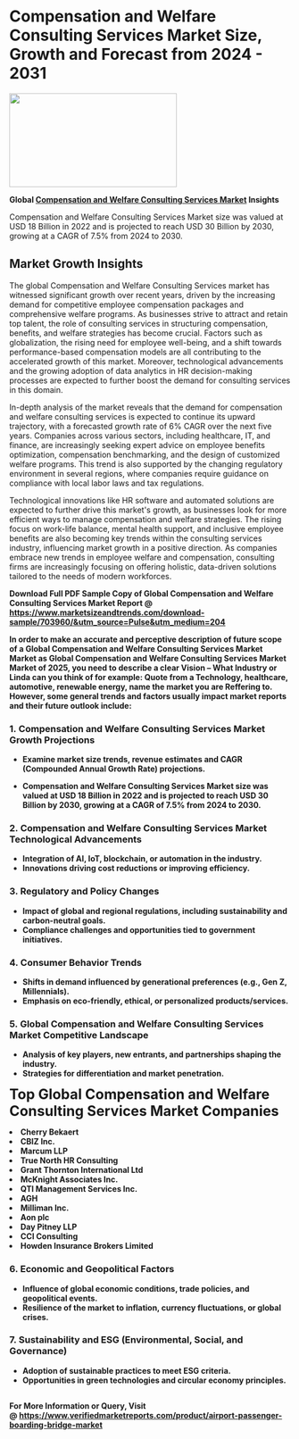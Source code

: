 <H1>Compensation and Welfare Consulting Services Market Size, Growth and Forecast from 2024 - 2031</H1><img class="aligncenter size-medium wp-image-584254" src="https://thirdeyenews.in/wp-content/uploads/2024/09/Global-Market-Research-300x168.jpeg" alt="" width="300" height="168" /><p><strong>Global&nbsp;<a href="https://www.marketsizeandtrends.com/download-sample/703960/&amp;utm_source=Pulse&amp;utm_medium=204">Compensation and Welfare Consulting Services Market</a> Insights</strong></p><p>Compensation and Welfare Consulting Services Market size was valued at USD 18 Billion in 2022 and is projected to reach USD 30 Billion by 2030, growing at a CAGR of 7.5% from 2024 to 2030.</p><p><h2>Market Growth Insights</h2> <p>The global Compensation and Welfare Consulting Services market has witnessed significant growth over recent years, driven by the increasing demand for competitive employee compensation packages and comprehensive welfare programs. As businesses strive to attract and retain top talent, the role of consulting services in structuring compensation, benefits, and welfare strategies has become crucial. Factors such as globalization, the rising need for employee well-being, and a shift towards performance-based compensation models are all contributing to the accelerated growth of this market. Moreover, technological advancements and the growing adoption of data analytics in HR decision-making processes are expected to further boost the demand for consulting services in this domain.</p> <p><strong></strong></p> <p>In-depth analysis of the market reveals that the demand for compensation and welfare consulting services is expected to continue its upward trajectory, with a forecasted growth rate of 6% CAGR over the next five years. Companies across various sectors, including healthcare, IT, and finance, are increasingly seeking expert advice on employee benefits optimization, compensation benchmarking, and the design of customized welfare programs. This trend is also supported by the changing regulatory environment in several regions, where companies require guidance on compliance with local labor laws and tax regulations.</p> <p>Technological innovations like HR software and automated solutions are expected to further drive this market's growth, as businesses look for more efficient ways to manage compensation and welfare strategies. The rising focus on work-life balance, mental health support, and inclusive employee benefits are also becoming key trends within the consulting services industry, influencing market growth in a positive direction. As companies embrace new trends in employee welfare and compensation, consulting firms are increasingly focusing on offering holistic, data-driven solutions tailored to the needs of modern workforces.</p> <p><strong></p><p><span class=""><strong>Download Full PDF Sample Copy of Global Compensation and Welfare Consulting Services Market Report</strong> @ <a href="https://www.marketsizeandtrends.com/download-sample/703960/&amp;utm_source=Pulse&amp;utm_medium=204" target="_blank">https://www.marketsizeandtrends.com/download-sample/703960/&amp;utm_source=Pulse&amp;utm_medium=204</a></span></p><p>In order to make an accurate and perceptive description of future scope of a Global&nbsp;Compensation and Welfare Consulting Services Market Market as Global&nbsp;Compensation and Welfare Consulting Services Market Market of 2025, you need to describe a clear Vision &ndash; What Industry or Linda can you think of for example: Quote from a Technology, healthcare, automotive, renewable energy, name the market you are Reffering to. However, some general trends and factors usually impact market reports and their future outlook include:</p><h3>1.&nbsp;<strong>Compensation and Welfare Consulting Services Market Growth Projections</strong></h3><ul><li>Examine market size trends, revenue estimates and CAGR (Compounded Annual Growth Rate) projections.</li><li><p>Compensation and Welfare Consulting Services Market size was valued at USD 18 Billion in 2022 and is projected to reach USD 30 Billion by 2030, growing at a CAGR of 7.5% from 2024 to 2030.</p></li></ul><h3>2.&nbsp;<strong>Compensation and Welfare Consulting Services Market Technological Advancements</strong></h3><ul><li>Integration of AI, IoT, blockchain, or automation in the industry.</li><li>Innovations driving cost reductions or improving efficiency.</li></ul><h3>3.&nbsp;<strong>Regulatory and Policy Changes</strong></h3><ul><li>Impact of global and regional regulations, including sustainability and carbon-neutral goals.</li><li>Compliance challenges and opportunities tied to government initiatives.</li></ul><h3>4.&nbsp;<strong>Consumer Behavior Trends</strong></h3><ul><li>Shifts in demand influenced by generational preferences (e.g., Gen Z, Millennials).</li><li>Emphasis on eco-friendly, ethical, or personalized products/services.</li></ul><h3>5.&nbsp;<strong>Global Compensation and Welfare Consulting Services Market Competitive Landscape</strong></h3><ul><li>Analysis of key players, new entrants, and partnerships shaping the industry.</li><li>Strategies for differentiation and market penetration.</li></ul><p data-pm-slice="1 1 []"><span style="color: inherit; font-family: inherit; font-size: 25px;">Top Global Compensation and Welfare Consulting Services Market Companies</span></p><div class="" data-test-id=""><p><li>Cherry Bekaert</li><li> CBIZ Inc.</li><li> Marcum LLP</li><li> True North HR Consulting</li><li> Grant Thornton International Ltd</li><li> McKnight Associates Inc.</li><li> QTI Management Services Inc.</li><li> AGH</li><li> Milliman Inc.</li><li> Aon plc</li><li> Day Pitney LLP</li><li> CCI Consulting</li><li> Howden Insurance Brokers Limited</li></p></div><h3>6.&nbsp;<strong>Economic and Geopolitical Factors</strong></h3><ul><li>Influence of global economic conditions, trade policies, and geopolitical events.</li><li>Resilience of the market to inflation, currency fluctuations, or global crises.</li></ul><h3>7.&nbsp;<strong>Sustainability and ESG (Environmental, Social, and Governance)</strong></h3><ul><li>Adoption of sustainable practices to meet ESG criteria.</li><li>Opportunities in green technologies and circular economy principles.</li></ul><h2><strong style="font-size: 14px;">For More Information or Query, Visit @&nbsp;</strong><a style="background-color: #ffffff; font-size: 14px;" href="https://www.marketsizeandtrends.com/report/compensation-and-welfare-consulting-services-market/" target="_blank">https://www.verifiedmarketreports.com/product/airport-passenger-boarding-bridge-market</a></h2>
